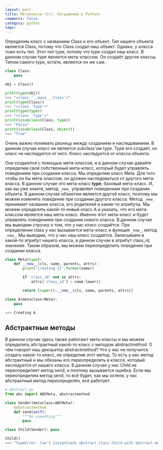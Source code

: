 ```yaml
---
layout: post
title: Метаклассы (Crs. Погружение в Python)
comments: False
category: python
tags:
---
```


Определим класс с названием Class и его объект. Тип нашего объекта является Class, потому что Class создал наш объект. Однако, у класса тоже есть тип. Этот тип type, потому что type создал наш класс. В данном случае type является мета-классом. Он создаёт другие классы. Типом самого type, кстати, является он же сам. 

```python
class Class:
    pass

obj = Class()

print(type(obj))
>>> "<class '__main__.Class'>"
print(type(Class))
>>> "<class 'type'>"
print(type(type))
>>> "<class 'type'>"
print(issubclass(Class, type))
>>> "False"
print(issubclass(Class, object))
>>> "True"
```

Очень важно понимать разницу между созданием и наследованием. В данном случае класс не является subclass'ом type. Type его создаёт, но класс не наследуется от него. Класс наследуется от класса объекта.

Они создаются с помощью мета-классов, и в данном случае давайте определим свой собственный мета-класс, который будет управлять поведением при создании класса. Мы определим класс Meta. Для того чтобы он бы мета-классом, он должен наследоваться от другого мета-класса. В данном случае это мета-класс **type**, базовый мета-класс. И, как вы уже знаете, метод ```_new_``` управляет поведением при создании объекта.
В данном случае объектом является другой класс, поэтому мы можем изменять поведение при создании другого класса. Метод ```_new_``` принимает название класса, его родителей и какие-то атрибуты. Мы можем определить какой-то новый класс A и указать, что его мета-классом является наш мета-класс.
Именно этот мета-класс и будет управлять поведением при создании нового класса.
В данном случае мы выводим строчку о том, что у нас класс создаётся. При определении class у нас вызывается мета-класс и функция ```_new_```, метод ```_new_```. Мы выводим, что у нас наш класс создаётся. Записываем в какой-то атрибут нашего класса, в данном случае в атрибут class_id, значение.
Таким образом, мы можем переопределить поведение при создании класса. 

```python
class Meta(type):
    def __new__(cls, name, parents, attrs):
        print('Creating {}'.format(name))

        if 'class_id' not in attrs:
            attrs['class_id'] = name.lower()

        return [super().__new__(cls, name, parents, attrs)]

class A(metaclass=Meta):
    pass

>>> Creating A
```

## Абстрактные методы

В данном случае здесь также работают мета-классы и мы можем определить абстрактный какой-то класс с методом abstractmethod. О чём говорит наш декоратор abstractmethod? Что у нас не получится создать какой-то класс, не определив этот метод. То есть у нас метод абстрактный и мы обязаны его переопределить в классе, который наследуется от нашего класса. В данном случае у нас Child не переопределяет метод send, и поэтому вызывается ошибка. Если мы переопределим метод send, то всё будет, как мы хотели, у нас абстрактный метод переопределён, всё работает. 

```python
# abstract.py
from abc import ABCMeta, abstractmethod

class Sender(metaclass=ABCMeta):
    @abstractmethod
    def send(self):
        """Do something"""
        pass

class Child(Sender): pass

Child()
>>> "TypeError: Can't instantiate abstract class Child with abstract method send"
```
